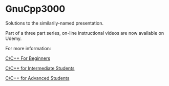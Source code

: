 # GnuCpp3000
Solutions to the similarily-named presentation.

Part of a three part series, on-line instructional videos are now available on Udemy.

For more information:

[C/C++ For Beginners](https://www.udemy.com/gnu-cpp-1000)

[C/C++ for Intermediate Students](https://www.udemy.com/gnu-cpp-2000)

[C/C++ for Advanced Students](https://www.udemy.com/gnu-cpp-3000/)


